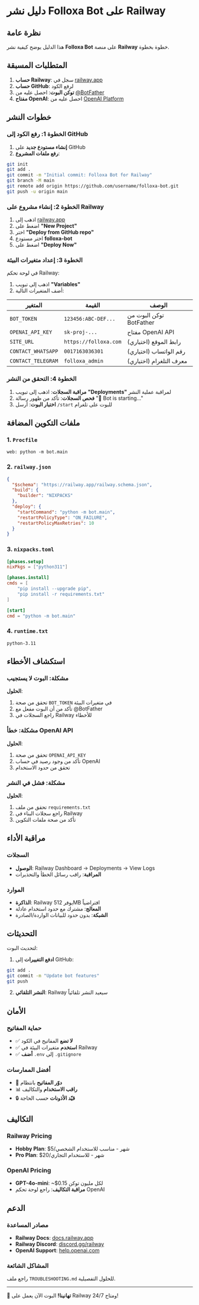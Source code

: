 # دليل نشر Folloxa Bot على Railway

## نظرة عامة

هذا الدليل يوضح كيفية نشر **Folloxa Bot** على منصة **Railway** خطوة بخطوة.

## المتطلبات المسبقة

1. **حساب Railway**: سجل في [railway.app](https://railway.app)
2. **حساب GitHub**: لرفع الكود
3. **توكن البوت**: احصل عليه من [@BotFather](https://t.me/BotFather)
4. **مفتاح OpenAI**: احصل عليه من [OpenAI Platform](https://platform.openai.com/api-keys)

## خطوات النشر

### الخطوة 1: رفع الكود إلى GitHub

1. **إنشاء مستودع جديد** على GitHub
2. **رفع ملفات المشروع**:
```bash
git init
git add .
git commit -m "Initial commit: Folloxa Bot for Railway"
git branch -M main
git remote add origin https://github.com/username/folloxa-bot.git
git push -u origin main
```

### الخطوة 2: إنشاء مشروع على Railway

1. اذهب إلى [railway.app](https://railway.app)
2. اضغط على **"New Project"**
3. اختر **"Deploy from GitHub repo"**
4. اختر مستودع **folloxa-bot**
5. اضغط على **"Deploy Now"**

### الخطوة 3: إعداد متغيرات البيئة

في لوحة تحكم Railway:

1. اذهب إلى تبويب **"Variables"**
2. أضف المتغيرات التالية:

| المتغير | القيمة | الوصف |
|---------|--------|-------|
| `BOT_TOKEN` | `123456:ABC-DEF...` | توكن البوت من BotFather |
| `OPENAI_API_KEY` | `sk-proj-...` | مفتاح OpenAI API |
| `SITE_URL` | `https://folloxa.com` | رابط الموقع (اختياري) |
| `CONTACT_WHATSAPP` | `0017163036301` | رقم الواتساب (اختياري) |
| `CONTACT_TELEGRAM` | `folloxa_admin` | معرف التلغرام (اختياري) |

### الخطوة 4: التحقق من النشر

1. **مراقبة السجلات**: اذهب إلى تبويب **"Deployments"** لمراقبة عملية النشر
2. **فحص السجلات**: تأكد من ظهور رسالة "🚀 Bot is starting..."
3. **اختبار البوت**: أرسل `/start` للبوت على تلغرام

## ملفات التكوين المضافة

### 1. `Procfile`
```
web: python -m bot.main
```

### 2. `railway.json`
```json
{
  "$schema": "https://railway.app/railway.schema.json",
  "build": {
    "builder": "NIXPACKS"
  },
  "deploy": {
    "startCommand": "python -m bot.main",
    "restartPolicyType": "ON_FAILURE",
    "restartPolicyMaxRetries": 10
  }
}
```

### 3. `nixpacks.toml`
```toml
[phases.setup]
nixPkgs = ["python311"]

[phases.install]
cmds = [
    "pip install --upgrade pip",
    "pip install -r requirements.txt"
]

[start]
cmd = "python -m bot.main"
```

### 4. `runtime.txt`
```
python-3.11
```

## استكشاف الأخطاء

### مشكلة: البوت لا يستجيب

**الحلول**:
1. تحقق من صحة `BOT_TOKEN` في متغيرات البيئة
2. تأكد من أن البوت مفعل مع @BotFather
3. راجع السجلات في Railway للأخطاء

### مشكلة: خطأ OpenAI API

**الحلول**:
1. تحقق من صحة `OPENAI_API_KEY`
2. تأكد من وجود رصيد في حساب OpenAI
3. تحقق من حدود الاستخدام

### مشكلة: فشل في النشر

**الحلول**:
1. تحقق من ملف `requirements.txt`
2. راجع سجلات البناء في Railway
3. تأكد من صحة ملفات التكوين

## مراقبة الأداء

### السجلات
- **الوصول**: Railway Dashboard → Deployments → View Logs
- **المراقبة**: راقب رسائل الخطأ والتحذيرات

### الموارد
- **الذاكرة**: Railway يوفر 512MB افتراضياً
- **المعالج**: مشترك مع حدود استخدام عادلة
- **الشبكة**: بدون حدود للبيانات الواردة/الصادرة

## التحديثات

لتحديث البوت:

1. **ادفع التغييرات** إلى GitHub:
```bash
git add .
git commit -m "Update bot features"
git push
```

2. **النشر التلقائي**: Railway سيعيد النشر تلقائياً

## الأمان

### حماية المفاتيح
- ✅ **لا تضع** المفاتيح في الكود
- ✅ **استخدم** متغيرات البيئة في Railway
- ✅ **أضف** `.env` إلى `.gitignore`

### أفضل الممارسات
- 🔄 **دوّر المفاتيح** بانتظام
- 📊 **راقب الاستخدام** والتكاليف
- 🔒 **قيّد الأذونات** حسب الحاجة

## التكاليف

### Railway Pricing
- **Hobby Plan**: $5/شهر - مناسب للاستخدام الشخصي
- **Pro Plan**: $20/شهر - للاستخدام التجاري

### OpenAI Pricing
- **GPT-4o-mini**: ~$0.15 لكل مليون توكن
- **مراقبة التكاليف**: راجع لوحة تحكم OpenAI

## الدعم

### مصادر المساعدة
- **Railway Docs**: [docs.railway.app](https://docs.railway.app)
- **Railway Discord**: [discord.gg/railway](https://discord.gg/railway)
- **OpenAI Support**: [help.openai.com](https://help.openai.com)

### المشاكل الشائعة
راجع ملف `TROUBLESHOOTING.md` للحلول التفصيلية.

---

🎉 **تهانينا!** البوت الآن يعمل على Railway ومتاح 24/7!
